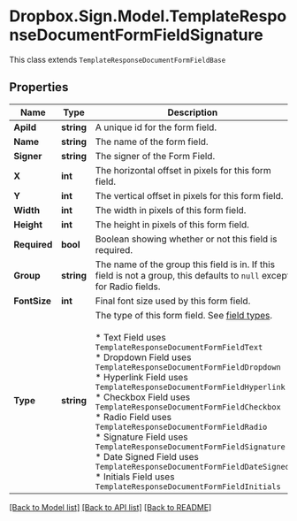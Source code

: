 # Dropbox.Sign.Model.TemplateResponseDocumentFormFieldSignature
This class extends `TemplateResponseDocumentFormFieldBase`

## Properties

Name | Type | Description | Notes
------------ | ------------- | ------------- | -------------
**ApiId** | **string** |  A unique id for the form field.  | [optional] 
**Name** | **string** |  The name of the form field.  | [optional] 
**Signer** | **string** |  The signer of the Form Field.  | [optional] 
**X** | **int** |  The horizontal offset in pixels for this form field.  | [optional] 
**Y** | **int** |  The vertical offset in pixels for this form field.  | [optional] 
**Width** | **int** |  The width in pixels of this form field.  | [optional] 
**Height** | **int** |  The height in pixels of this form field.  | [optional] 
**Required** | **bool** |  Boolean showing whether or not this field is required.  | [optional] 
**Group** | **string** |  The name of the group this field is in. If this field is not a group, this defaults to `null` except for Radio fields.  | [optional] 
**FontSize** | **int** |  Final font size used by this form field.  | [optional] 
**Type** | **string** |  The type of this form field. See [field types](/api/reference/constants/#field-types).<br><br>* Text Field uses `TemplateResponseDocumentFormFieldText`<br>* Dropdown Field uses `TemplateResponseDocumentFormFieldDropdown`<br>* Hyperlink Field uses `TemplateResponseDocumentFormFieldHyperlink`<br>* Checkbox Field uses `TemplateResponseDocumentFormFieldCheckbox`<br>* Radio Field uses `TemplateResponseDocumentFormFieldRadio`<br>* Signature Field uses `TemplateResponseDocumentFormFieldSignature`<br>* Date Signed Field uses `TemplateResponseDocumentFormFieldDateSigned`<br>* Initials Field uses `TemplateResponseDocumentFormFieldInitials`  | [default to "signature"]

[[Back to Model list]](../README.md#documentation-for-models) [[Back to API list]](../README.md#documentation-for-api-endpoints) [[Back to README]](../README.md)

